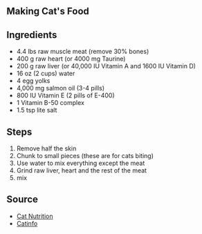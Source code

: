 Making Cat's Food
---

## Ingredients

- 4.4 lbs raw muscle meat (remove 30% bones)
- 400 g raw heart (or 4000 mg Taurine)
- 200 g raw liver (or 40,000 IU Vitamin A and 1600 IU Vitamin D)
- 16 oz (2 cups) water
- 4 egg yolks
- 4,000 mg salmon oil (3-4 pills)
- 800 IU Vitamin E (2 pills of E-400)
- 1 Vitamin B-50 complex
- 1.5 tsp lite salt

## Steps

1. Remove half the skin
2. Chunk to small pieces (these are for cats biting)
3. Use water to mix everything except the meat
4. Grind raw liver, heart and the rest of the meat
5. mix

## Source

- [Cat Nutrition](http://www.catnutrition.org/recipes.html)
- [Catinfo](http://catinfo.org/making-cat-food/#The_Recipe)
